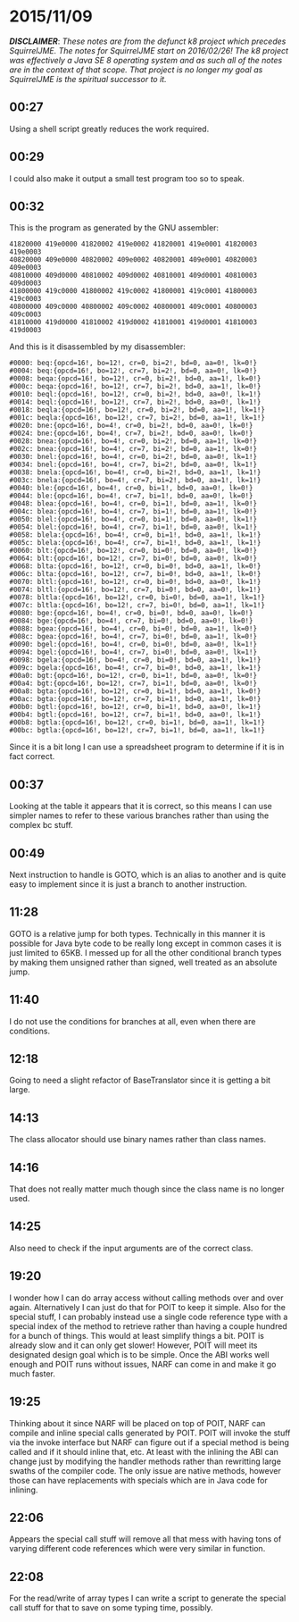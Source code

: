 # 2015/11/09

***DISCLAIMER***: _These notes are from the defunct k8 project which_
_precedes SquirrelJME. The notes for SquirrelJME start on 2016/02/26!_
_The k8 project was effectively a Java SE 8 operating system and as such_
_all of the notes are in the context of that scope. That project is no_
_longer my goal as SquirrelJME is the spiritual successor to it._

## 00:27

Using a shell script greatly reduces the work required.

## 00:29

I could also make it output a small test program too so to speak.

## 00:32

This is the program as generated by the GNU assembler:

	41820000 419e0000 41820002 419e0002 41820001 419e0001 41820003 419e0003
	40820000 409e0000 40820002 409e0002 40820001 409e0001 40820003 409e0003
	40810000 409d0000 40810002 409d0002 40810001 409d0001 40810003 409d0003
	41800000 419c0000 41800002 419c0002 41800001 419c0001 41800003 419c0003
	40800000 409c0000 40800002 409c0002 40800001 409c0001 40800003 409c0003
	41810000 419d0000 41810002 419d0002 41810001 419d0001 41810003 419d0003

And this is it disassembled by my disassembler:

	#0000: beq:{opcd=16!, bo=12!, cr=0, bi=2!, bd=0, aa=0!, lk=0!}
	#0004: beq:{opcd=16!, bo=12!, cr=7, bi=2!, bd=0, aa=0!, lk=0!}
	#0008: beqa:{opcd=16!, bo=12!, cr=0, bi=2!, bd=0, aa=1!, lk=0!}
	#000c: beqa:{opcd=16!, bo=12!, cr=7, bi=2!, bd=0, aa=1!, lk=0!}
	#0010: beql:{opcd=16!, bo=12!, cr=0, bi=2!, bd=0, aa=0!, lk=1!}
	#0014: beql:{opcd=16!, bo=12!, cr=7, bi=2!, bd=0, aa=0!, lk=1!}
	#0018: beqla:{opcd=16!, bo=12!, cr=0, bi=2!, bd=0, aa=1!, lk=1!}
	#001c: beqla:{opcd=16!, bo=12!, cr=7, bi=2!, bd=0, aa=1!, lk=1!}
	#0020: bne:{opcd=16!, bo=4!, cr=0, bi=2!, bd=0, aa=0!, lk=0!}
	#0024: bne:{opcd=16!, bo=4!, cr=7, bi=2!, bd=0, aa=0!, lk=0!}
	#0028: bnea:{opcd=16!, bo=4!, cr=0, bi=2!, bd=0, aa=1!, lk=0!}
	#002c: bnea:{opcd=16!, bo=4!, cr=7, bi=2!, bd=0, aa=1!, lk=0!}
	#0030: bnel:{opcd=16!, bo=4!, cr=0, bi=2!, bd=0, aa=0!, lk=1!}
	#0034: bnel:{opcd=16!, bo=4!, cr=7, bi=2!, bd=0, aa=0!, lk=1!}
	#0038: bnela:{opcd=16!, bo=4!, cr=0, bi=2!, bd=0, aa=1!, lk=1!}
	#003c: bnela:{opcd=16!, bo=4!, cr=7, bi=2!, bd=0, aa=1!, lk=1!}
	#0040: ble:{opcd=16!, bo=4!, cr=0, bi=1!, bd=0, aa=0!, lk=0!}
	#0044: ble:{opcd=16!, bo=4!, cr=7, bi=1!, bd=0, aa=0!, lk=0!}
	#0048: blea:{opcd=16!, bo=4!, cr=0, bi=1!, bd=0, aa=1!, lk=0!}
	#004c: blea:{opcd=16!, bo=4!, cr=7, bi=1!, bd=0, aa=1!, lk=0!}
	#0050: blel:{opcd=16!, bo=4!, cr=0, bi=1!, bd=0, aa=0!, lk=1!}
	#0054: blel:{opcd=16!, bo=4!, cr=7, bi=1!, bd=0, aa=0!, lk=1!}
	#0058: blela:{opcd=16!, bo=4!, cr=0, bi=1!, bd=0, aa=1!, lk=1!}
	#005c: blela:{opcd=16!, bo=4!, cr=7, bi=1!, bd=0, aa=1!, lk=1!}
	#0060: blt:{opcd=16!, bo=12!, cr=0, bi=0!, bd=0, aa=0!, lk=0!}
	#0064: blt:{opcd=16!, bo=12!, cr=7, bi=0!, bd=0, aa=0!, lk=0!}
	#0068: blta:{opcd=16!, bo=12!, cr=0, bi=0!, bd=0, aa=1!, lk=0!}
	#006c: blta:{opcd=16!, bo=12!, cr=7, bi=0!, bd=0, aa=1!, lk=0!}
	#0070: bltl:{opcd=16!, bo=12!, cr=0, bi=0!, bd=0, aa=0!, lk=1!}
	#0074: bltl:{opcd=16!, bo=12!, cr=7, bi=0!, bd=0, aa=0!, lk=1!}
	#0078: bltla:{opcd=16!, bo=12!, cr=0, bi=0!, bd=0, aa=1!, lk=1!}
	#007c: bltla:{opcd=16!, bo=12!, cr=7, bi=0!, bd=0, aa=1!, lk=1!}
	#0080: bge:{opcd=16!, bo=4!, cr=0, bi=0!, bd=0, aa=0!, lk=0!}
	#0084: bge:{opcd=16!, bo=4!, cr=7, bi=0!, bd=0, aa=0!, lk=0!}
	#0088: bgea:{opcd=16!, bo=4!, cr=0, bi=0!, bd=0, aa=1!, lk=0!}
	#008c: bgea:{opcd=16!, bo=4!, cr=7, bi=0!, bd=0, aa=1!, lk=0!}
	#0090: bgel:{opcd=16!, bo=4!, cr=0, bi=0!, bd=0, aa=0!, lk=1!}
	#0094: bgel:{opcd=16!, bo=4!, cr=7, bi=0!, bd=0, aa=0!, lk=1!}
	#0098: bgela:{opcd=16!, bo=4!, cr=0, bi=0!, bd=0, aa=1!, lk=1!}
	#009c: bgela:{opcd=16!, bo=4!, cr=7, bi=0!, bd=0, aa=1!, lk=1!}
	#00a0: bgt:{opcd=16!, bo=12!, cr=0, bi=1!, bd=0, aa=0!, lk=0!}
	#00a4: bgt:{opcd=16!, bo=12!, cr=7, bi=1!, bd=0, aa=0!, lk=0!}
	#00a8: bgta:{opcd=16!, bo=12!, cr=0, bi=1!, bd=0, aa=1!, lk=0!}
	#00ac: bgta:{opcd=16!, bo=12!, cr=7, bi=1!, bd=0, aa=1!, lk=0!}
	#00b0: bgtl:{opcd=16!, bo=12!, cr=0, bi=1!, bd=0, aa=0!, lk=1!}
	#00b4: bgtl:{opcd=16!, bo=12!, cr=7, bi=1!, bd=0, aa=0!, lk=1!}
	#00b8: bgtla:{opcd=16!, bo=12!, cr=0, bi=1!, bd=0, aa=1!, lk=1!}
	#00bc: bgtla:{opcd=16!, bo=12!, cr=7, bi=1!, bd=0, aa=1!, lk=1!}

Since it is a bit long I can use a spreadsheet program to determine if it is
in fact correct.

## 00:37

Looking at the table it appears that it is correct, so this means I can use
simpler names to refer to these various branches rather than using the complex
bc stuff.

## 00:49

Next instruction to handle is GOTO, which is an alias to another and is quite
easy to implement since it is just a branch to another instruction.

## 11:28

GOTO is a relative jump for both types. Technically in this manner it is
possible for Java byte code to be really long except in common cases it is just
limited to 65KB. I messed up for all the other conditional branch types by
making them unsigned rather than signed, well treated as an absolute jump.

## 11:40

I do not use the conditions for branches at all, even when there are
conditions.

## 12:18

Going to need a slight refactor of BaseTranslator since it is getting a bit
large.

## 14:13

The class allocator should use binary names rather than class names.

## 14:16

That does not really matter much though since the class name is no longer
used.

## 14:25

Also need to check if the input arguments are of the correct class.

## 19:20

I wonder how I can do array access without calling methods over and over again.
Alternatively I can just do that for POIT to keep it simple. Also for the
special stuff, I can probably instead use a single code reference type with a
special index of the method to retrieve rather than having a couple hundred
for a bunch of things. This would at least simplify things a bit. POIT is
already slow and it can only get slower! However, POIT will meet its designated
design goal which is to be simple. Once the ABI works well enough and POIT
runs without issues, NARF can come in and make it go much faster.

## 19:25

Thinking about it since NARF will be placed on top of POIT, NARF can compile
and inline special calls generated by POIT. POIT will invoke the stuff via
the invoke interface but NARF can figure out if a special method is being
called and if it should inline that, etc. At least with the inlining the ABI
can change just by modifying the handler methods rather than rewritting
large swaths of the compiler code. The only issue are native methods, however
those can have replacements with specials which are in Java code for inlining.

## 22:06

Appears the special call stuff will remove all that mess with having tons of
varying different code references which were very similar in function.

## 22:08

For the read/write of array types I can write a script to generate the special
call stuff for that to save on some typing time, possibly.


